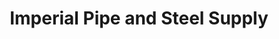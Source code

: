 ---
title: "Imperial Pipe and Steel Supply"
url: /el-centro/imperial-pipe-and-steel-supply/
shop: Baustoffe
---